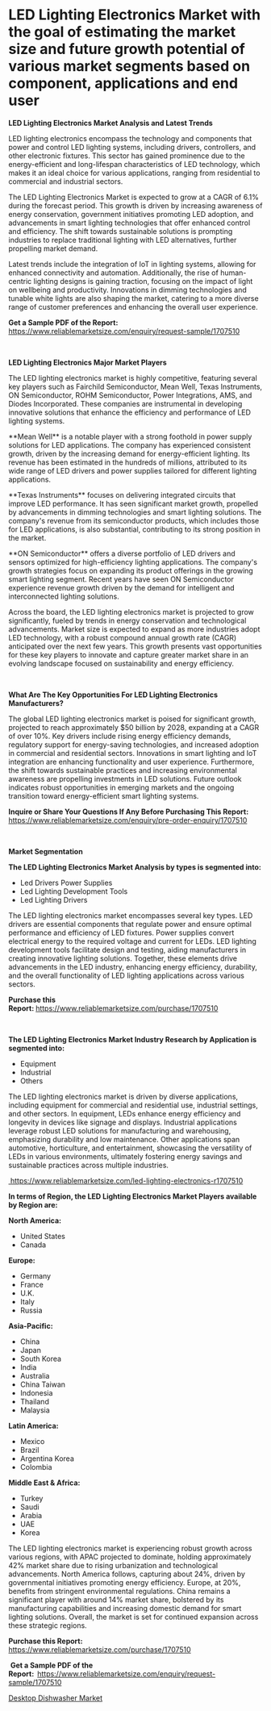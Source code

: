 <p><h1>LED Lighting Electronics Market with the goal of estimating the market size and future growth potential of various market segments based on component, applications and end user</h1></p><p><strong>LED Lighting Electronics Market Analysis and Latest Trends</strong></p>
<p><p>LED lighting electronics encompass the technology and components that power and control LED lighting systems, including drivers, controllers, and other electronic fixtures. This sector has gained prominence due to the energy-efficient and long-lifespan characteristics of LED technology, which makes it an ideal choice for various applications, ranging from residential to commercial and industrial sectors.</p><p>The LED Lighting Electronics Market is expected to grow at a CAGR of 6.1% during the forecast period. This growth is driven by increasing awareness of energy conservation, government initiatives promoting LED adoption, and advancements in smart lighting technologies that offer enhanced control and efficiency. The shift towards sustainable solutions is prompting industries to replace traditional lighting with LED alternatives, further propelling market demand. </p><p>Latest trends include the integration of IoT in lighting systems, allowing for enhanced connectivity and automation. Additionally, the rise of human-centric lighting designs is gaining traction, focusing on the impact of light on wellbeing and productivity. Innovations in dimming technologies and tunable white lights are also shaping the market, catering to a more diverse range of customer preferences and enhancing the overall user experience.</p></p>
<p><strong>Get a Sample PDF of the Report:&nbsp;</strong> <a href="https://www.reliablemarketsize.com/enquiry/request-sample/1707510?utm_campaign=2945&utm_medium=2&utm_source=Github&utm_content=ia&utm_term=25032025&utm_id=led-lighting-electronics">https://www.reliablemarketsize.com/enquiry/request-sample/1707510</a></p>
<p>&nbsp;</p>
<p><strong>LED Lighting Electronics Major Market Players</strong></p>
<p><p>The LED lighting electronics market is highly competitive, featuring several key players such as Fairchild Semiconductor, Mean Well, Texas Instruments, ON Semiconductor, ROHM Semiconductor, Power Integrations, AMS, and Diodes Incorporated. These companies are instrumental in developing innovative solutions that enhance the efficiency and performance of LED lighting systems.</p><p>**Mean Well** is a notable player with a strong foothold in power supply solutions for LED applications. The company has experienced consistent growth, driven by the increasing demand for energy-efficient lighting. Its revenue has been estimated in the hundreds of millions, attributed to its wide range of LED drivers and power supplies tailored for different lighting applications.</p><p>**Texas Instruments** focuses on delivering integrated circuits that improve LED performance. It has seen significant market growth, propelled by advancements in dimming technologies and smart lighting solutions. The company's revenue from its semiconductor products, which includes those for LED applications, is also substantial, contributing to its strong position in the market.</p><p>**ON Semiconductor** offers a diverse portfolio of LED drivers and sensors optimized for high-efficiency lighting applications. The company's growth strategies focus on expanding its product offerings in the growing smart lighting segment. Recent years have seen ON Semiconductor experience revenue growth driven by the demand for intelligent and interconnected lighting solutions.</p><p>Across the board, the LED lighting electronics market is projected to grow significantly, fueled by trends in energy conservation and technological advancements. Market size is expected to expand as more industries adopt LED technology, with a robust compound annual growth rate (CAGR) anticipated over the next few years. This growth presents vast opportunities for these key players to innovate and capture greater market share in an evolving landscape focused on sustainability and energy efficiency.</p></p>
<p>&nbsp;</p>
<p><strong>What Are The Key Opportunities For LED Lighting Electronics Manufacturers?</strong></p>
<p><p>The global LED lighting electronics market is poised for significant growth, projected to reach approximately $50 billion by 2028, expanding at a CAGR of over 10%. Key drivers include rising energy efficiency demands, regulatory support for energy-saving technologies, and increased adoption in commercial and residential sectors. Innovations in smart lighting and IoT integration are enhancing functionality and user experience. Furthermore, the shift towards sustainable practices and increasing environmental awareness are propelling investments in LED solutions. Future outlook indicates robust opportunities in emerging markets and the ongoing transition toward energy-efficient smart lighting systems.</p></p>
<p><strong>Inquire or Share Your Questions If Any Before Purchasing This Report:</strong> <a href="https://www.reliablemarketsize.com/enquiry/pre-order-enquiry/1707510?utm_campaign=2945&utm_medium=2&utm_source=Github&utm_content=ia&utm_term=25032025&utm_id=led-lighting-electronics">https://www.reliablemarketsize.com/enquiry/pre-order-enquiry/1707510</a></p>
<p>&nbsp;</p>
<p><strong>Market Segmentation</strong></p>
<p><strong>The LED Lighting Electronics Market Analysis by types is segmented into:</strong></p>
<p><ul><li>Led Drivers Power Supplies</li><li>Led Lighting Development Tools</li><li>Led Lighting Drivers</li></ul></p>
<p><p>The LED lighting electronics market encompasses several key types. LED drivers are essential components that regulate power and ensure optimal performance and efficiency of LED fixtures. Power supplies convert electrical energy to the required voltage and current for LEDs. LED lighting development tools facilitate design and testing, aiding manufacturers in creating innovative lighting solutions. Together, these elements drive advancements in the LED industry, enhancing energy efficiency, durability, and the overall functionality of LED lighting applications across various sectors.</p></p>
<p><strong>Purchase this Report:&nbsp;</strong><a href="https://www.reliablemarketsize.com/purchase/1707510?utm_campaign=2945&utm_medium=2&utm_source=Github&utm_content=ia&utm_term=25032025&utm_id=led-lighting-electronics">https://www.reliablemarketsize.com/purchase/1707510</a></p>
<p>&nbsp;</p>
<p><strong>The LED Lighting Electronics Market Industry Research by Application is segmented into:</strong></p>
<p><ul><li>Equipment</li><li>Industrial</li><li>Others</li></ul></p>
<p><p>The LED lighting electronics market is driven by diverse applications, including equipment for commercial and residential use, industrial settings, and other sectors. In equipment, LEDs enhance energy efficiency and longevity in devices like signage and displays. Industrial applications leverage robust LED solutions for manufacturing and warehousing, emphasizing durability and low maintenance. Other applications span automotive, horticulture, and entertainment, showcasing the versatility of LEDs in various environments, ultimately fostering energy savings and sustainable practices across multiple industries.</p></p>
<p><a href="https://www.reliablemarketsize.com/led-lighting-electronics-r1707510?utm_campaign=2945&utm_medium=2&utm_source=Github&utm_content=ia&utm_term=25032025&utm_id=led-lighting-electronics">&nbsp;https://www.reliablemarketsize.com/led-lighting-electronics-r1707510</a></p>
<p><strong>In terms of Region, the LED Lighting Electronics Market Players available by Region are:</strong></p>
<p>
    <p> <strong> North America: </strong>
        <ul>
            <li>United States</li>
            <li>Canada</li>
        </ul>
        </p> 
    <p> <strong> Europe: </strong>
        <ul>
            <li>Germany</li>
            <li>France</li>
            <li>U.K.</li>
            <li>Italy</li>
            <li>Russia</li>
        </ul>
        </p> 
    <p> <strong> Asia-Pacific: </strong>
        <ul>
            <li>China</li>
            <li>Japan</li>
            <li>South Korea</li>
            <li>India</li>
            <li>Australia</li>
            <li>China Taiwan</li>
            <li>Indonesia</li>
            <li>Thailand</li>
            <li>Malaysia</li>
        </ul>
        </p> 
    <p> <strong> Latin America: </strong>
        <ul>
            <li>Mexico</li>
            <li>Brazil</li>
            <li>Argentina Korea</li>
            <li>Colombia</li>
        </ul>
        </p> 
    <p> <strong> Middle East & Africa: </strong>
        <ul>
            <li>Turkey</li>
            <li>Saudi</li>
            <li>Arabia</li>
            <li>UAE</li>
            <li>Korea</li>
        </ul>
    </p>
    </p>
<p><p>The LED lighting electronics market is experiencing robust growth across various regions, with APAC projected to dominate, holding approximately 42% market share due to rising urbanization and technological advancements. North America follows, capturing about 24%, driven by governmental initiatives promoting energy efficiency. Europe, at 20%, benefits from stringent environmental regulations. China remains a significant player with around 14% market share, bolstered by its manufacturing capabilities and increasing domestic demand for smart lighting solutions. Overall, the market is set for continued expansion across these strategic regions.</p></p>
<p><strong>Purchase this Report: </strong><a href="https://www.reliablemarketsize.com/purchase/1707510?utm_campaign=2945&utm_medium=2&utm_source=Github&utm_content=ia&utm_term=25032025&utm_id=led-lighting-electronics">https://www.reliablemarketsize.com/purchase/1707510</a></p>
<p>&nbsp;<strong>Get a Sample PDF of the Report:&nbsp;&nbsp;</strong><a href="https://www.reliablemarketsize.com/enquiry/request-sample/1707510?utm_campaign=2945&utm_medium=2&utm_source=Github&utm_content=ia&utm_term=25032025&utm_id=led-lighting-electronics">https://www.reliablemarketsize.com/enquiry/request-sample/1707510</a></p>
<p><strong></strong></p>
<p><p><a href="https://github.com/saaindosya/Market-Research-Report-List-1/blob/main/desktop-dishwasher-market.md?utm_campaign=2945&utm_medium=2&utm_source=Github&utm_content=ia&utm_term=25032025&utm_id=led-lighting-electronics">Desktop Dishwasher Market</a></p></p>
